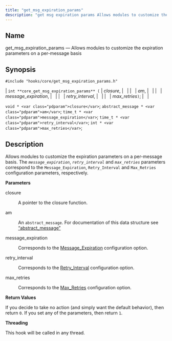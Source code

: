 ```yaml
---
title: "get_msg_expiration_params"
description: "get msg expiration params Allows modules to customize the expiration parameters on a per message basis int core get msg expiration params closure am message expiration retry interval max retries void closure abstract message am time t message expiration time t retry interval int max retries Allows modules to customize..."
---
```


<a name="hooks.core.get_msg_expiration_params"></a> 
## Name

get_msg_expiration_params — Allows modules to customize the expiration parameters on a per-message basis

## Synopsis

`#include "hooks/core/get_msg_expiration_params.h"`

| `int **core_get_msg_expiration_params** (` | <var class="pdparam">closure</var>, |   |
|   | <var class="pdparam">am</var>, |   |
|   | <var class="pdparam">message_expiration</var>, |   |
|   | <var class="pdparam">retry_interval</var>, |   |
|   | <var class="pdparam">max_retries</var>`)`; |   |

`void * <var class="pdparam">closure</var>`;
`abstract_message * <var class="pdparam">am</var>`;
`time_t * <var class="pdparam">message_expiration</var>`;
`time_t * <var class="pdparam">retry_interval</var>`;
`int * <var class="pdparam">max_retries</var>`;<a name="idp37458720"></a> 
## Description

Allows modules to customize the expiration parameters on a per-message basis. The *`message_expiration`*, *`retry_interval`* and *`max_retries`* parameters correspond to the `Message_Expiration`, `Retry_Interval` and `Max_Retries` configuration parameters, respectively.

**<a name="idp37462720"></a> Parameters**

<dl class="variablelist">

<dt>closure</dt>

<dd>

A pointer to the closure function.

</dd>

<dt>am</dt>

<dd>

An `abstract_message`. For documentation of this data structure see [“abstract_message”](/momentum/3/3-api/structs-abstract-message)

</dd>

<dt>message_expiration</dt>

<dd>

Corresponds to the [Message_Expiration](/momentum/3/3-reference/3-reference-conf-ref-message-expiration) configuration option.

</dd>

<dt>retry_interval</dt>

<dd>

Corresponds to the [Retry_Interval](/momentum/3/3-reference/3-reference-conf-ref-retry-interval) configuration option.

</dd>

<dt>max_retries</dt>

<dd>

Corresponds to the [Max_Retries](/momentum/3/3-reference/3-reference-conf-ref-max-retries) configuration option.

</dd>

</dl>

**<a name="idp37476304"></a> Return Values**

If you decide to take no action (and simply want the default behavior), then return `0`. If you set any of the parameters, then return `1`.

**<a name="idp37478208"></a> Threading**

This hook will be called in any thread.